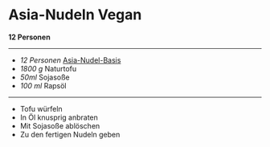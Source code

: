 # Asia-Nudeln Vegan

**12 Personen**

---


- *12 Personen* [Asia-Nudel-Basis](./Asia_Nudel_Basis.md)
- *1800 g* Naturtofu
- *50ml* Sojasoße
- *100 ml* Rapsöl


---

- Tofu würfeln
- In Öl knusprig anbraten
- Mit Sojasoße ablöschen
- Zu den fertigen Nudeln geben